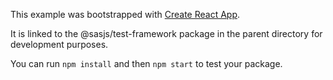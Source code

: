 This example was bootstrapped with [Create React App](https://github.com/facebook/create-react-app).

It is linked to the @sasjs/test-framework package in the parent directory for development purposes.

You can run `npm install` and then `npm start` to test your package.
